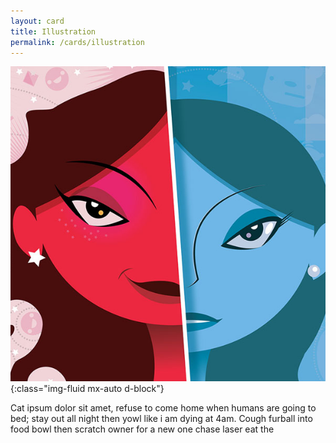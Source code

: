 ```yaml
---
layout: card
title: Illustration
permalink: /cards/illustration
---
```

![image-title-here](/assets/img/nuyu.jpg){:class="img-fluid mx-auto d-block"}

Cat ipsum dolor sit amet, refuse to come home when humans are going to bed; stay out all night then yowl like i am dying at 4am. Cough furball into food bowl then scratch owner for a new one chase laser eat the
